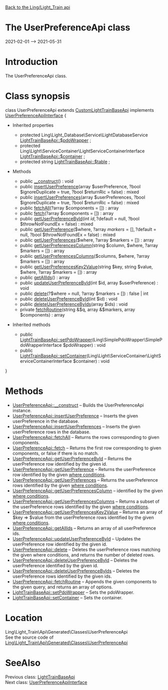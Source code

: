 [Back to the Ling/Light_Train api](https://github.com/lingtalfi/Light_Train/blob/master/doc/api/Ling/Light_Train.md)



The UserPreferenceApi class
================
2021-02-01 --> 2021-05-31






Introduction
============

The UserPreferenceApi class.



Class synopsis
==============


class <span class="pl-k">UserPreferenceApi</span> extends [CustomLightTrainBaseApi](https://github.com/lingtalfi/Light_Train/blob/master/doc/api/Ling/Light_Train/Api/Custom/Classes/CustomLightTrainBaseApi.md) implements [UserPreferenceApiInterface](https://github.com/lingtalfi/Light_Train/blob/master/doc/api/Ling/Light_Train/Api/Generated/Interfaces/UserPreferenceApiInterface.md) {

- Inherited properties
    - protected Ling\Light_Database\Service\LightDatabaseService [LightTrainBaseApi::$pdoWrapper](#property-pdoWrapper) ;
    - protected Ling\Light\ServiceContainer\LightServiceContainerInterface [LightTrainBaseApi::$container](#property-container) ;
    - protected string [LightTrainBaseApi::$table](#property-table) ;

- Methods
    - public [__construct](https://github.com/lingtalfi/Light_Train/blob/master/doc/api/Ling/Light_Train/Api/Generated/Classes/UserPreferenceApi/__construct.md)() : void
    - public [insertUserPreference](https://github.com/lingtalfi/Light_Train/blob/master/doc/api/Ling/Light_Train/Api/Generated/Classes/UserPreferenceApi/insertUserPreference.md)(array $userPreference, ?bool $ignoreDuplicate = true, ?bool $returnRic = false) : mixed
    - public [insertUserPreferences](https://github.com/lingtalfi/Light_Train/blob/master/doc/api/Ling/Light_Train/Api/Generated/Classes/UserPreferenceApi/insertUserPreferences.md)(array $userPreferences, ?bool $ignoreDuplicate = true, ?bool $returnRic = false) : mixed
    - public [fetchAll](https://github.com/lingtalfi/Light_Train/blob/master/doc/api/Ling/Light_Train/Api/Generated/Classes/UserPreferenceApi/fetchAll.md)(?array $components = []) : array
    - public [fetch](https://github.com/lingtalfi/Light_Train/blob/master/doc/api/Ling/Light_Train/Api/Generated/Classes/UserPreferenceApi/fetch.md)(?array $components = []) : array
    - public [getUserPreferenceById](https://github.com/lingtalfi/Light_Train/blob/master/doc/api/Ling/Light_Train/Api/Generated/Classes/UserPreferenceApi/getUserPreferenceById.md)(int $id, ?$default = null, ?bool $throwNotFoundEx = false) : mixed
    - public [getUserPreference](https://github.com/lingtalfi/Light_Train/blob/master/doc/api/Ling/Light_Train/Api/Generated/Classes/UserPreferenceApi/getUserPreference.md)($where, ?array $markers = [], ?$default = null, ?bool $throwNotFoundEx = false) : mixed
    - public [getUserPreferences](https://github.com/lingtalfi/Light_Train/blob/master/doc/api/Ling/Light_Train/Api/Generated/Classes/UserPreferenceApi/getUserPreferences.md)($where, ?array $markers = []) : array
    - public [getUserPreferencesColumn](https://github.com/lingtalfi/Light_Train/blob/master/doc/api/Ling/Light_Train/Api/Generated/Classes/UserPreferenceApi/getUserPreferencesColumn.md)(string $column, $where, ?array $markers = []) : array
    - public [getUserPreferencesColumns](https://github.com/lingtalfi/Light_Train/blob/master/doc/api/Ling/Light_Train/Api/Generated/Classes/UserPreferenceApi/getUserPreferencesColumns.md)($columns, $where, ?array $markers = []) : array
    - public [getUserPreferencesKey2Value](https://github.com/lingtalfi/Light_Train/blob/master/doc/api/Ling/Light_Train/Api/Generated/Classes/UserPreferenceApi/getUserPreferencesKey2Value.md)(string $key, string $value, $where, ?array $markers = []) : array
    - public [getAllIds](https://github.com/lingtalfi/Light_Train/blob/master/doc/api/Ling/Light_Train/Api/Generated/Classes/UserPreferenceApi/getAllIds.md)() : array
    - public [updateUserPreferenceById](https://github.com/lingtalfi/Light_Train/blob/master/doc/api/Ling/Light_Train/Api/Generated/Classes/UserPreferenceApi/updateUserPreferenceById.md)(int $id, array $userPreference) : void
    - public [delete](https://github.com/lingtalfi/Light_Train/blob/master/doc/api/Ling/Light_Train/Api/Generated/Classes/UserPreferenceApi/delete.md)(?$where = null, ?array $markers = []) : false | int
    - public [deleteUserPreferenceById](https://github.com/lingtalfi/Light_Train/blob/master/doc/api/Ling/Light_Train/Api/Generated/Classes/UserPreferenceApi/deleteUserPreferenceById.md)(int $id) : void
    - public [deleteUserPreferenceByIds](https://github.com/lingtalfi/Light_Train/blob/master/doc/api/Ling/Light_Train/Api/Generated/Classes/UserPreferenceApi/deleteUserPreferenceByIds.md)(array $ids) : void
    - private [fetchRoutine](https://github.com/lingtalfi/Light_Train/blob/master/doc/api/Ling/Light_Train/Api/Generated/Classes/UserPreferenceApi/fetchRoutine.md)(string &$q, array &$markers, array $components) : array

- Inherited methods
    - public [LightTrainBaseApi::setPdoWrapper](https://github.com/lingtalfi/Light_Train/blob/master/doc/api/Ling/Light_Train/Api/Generated/Classes/LightTrainBaseApi/setPdoWrapper.md)(Ling\SimplePdoWrapper\SimplePdoWrapperInterface $pdoWrapper) : void
    - public [LightTrainBaseApi::setContainer](https://github.com/lingtalfi/Light_Train/blob/master/doc/api/Ling/Light_Train/Api/Generated/Classes/LightTrainBaseApi/setContainer.md)(Ling\Light\ServiceContainer\LightServiceContainerInterface $container) : void

}






Methods
==============

- [UserPreferenceApi::__construct](https://github.com/lingtalfi/Light_Train/blob/master/doc/api/Ling/Light_Train/Api/Generated/Classes/UserPreferenceApi/__construct.md) &ndash; Builds the UserPreferenceApi instance.
- [UserPreferenceApi::insertUserPreference](https://github.com/lingtalfi/Light_Train/blob/master/doc/api/Ling/Light_Train/Api/Generated/Classes/UserPreferenceApi/insertUserPreference.md) &ndash; Inserts the given userPreference in the database.
- [UserPreferenceApi::insertUserPreferences](https://github.com/lingtalfi/Light_Train/blob/master/doc/api/Ling/Light_Train/Api/Generated/Classes/UserPreferenceApi/insertUserPreferences.md) &ndash; Inserts the given userPreference rows in the database.
- [UserPreferenceApi::fetchAll](https://github.com/lingtalfi/Light_Train/blob/master/doc/api/Ling/Light_Train/Api/Generated/Classes/UserPreferenceApi/fetchAll.md) &ndash; Returns the rows corresponding to given components.
- [UserPreferenceApi::fetch](https://github.com/lingtalfi/Light_Train/blob/master/doc/api/Ling/Light_Train/Api/Generated/Classes/UserPreferenceApi/fetch.md) &ndash; Returns the first row corresponding to given components, or false if there is no match.
- [UserPreferenceApi::getUserPreferenceById](https://github.com/lingtalfi/Light_Train/blob/master/doc/api/Ling/Light_Train/Api/Generated/Classes/UserPreferenceApi/getUserPreferenceById.md) &ndash; Returns the userPreference row identified by the given id.
- [UserPreferenceApi::getUserPreference](https://github.com/lingtalfi/Light_Train/blob/master/doc/api/Ling/Light_Train/Api/Generated/Classes/UserPreferenceApi/getUserPreference.md) &ndash; Returns the userPreference row identified by the given [where conditions](https://github.com/lingtalfi/SimplePdoWrapper#the-where-conditions).
- [UserPreferenceApi::getUserPreferences](https://github.com/lingtalfi/Light_Train/blob/master/doc/api/Ling/Light_Train/Api/Generated/Classes/UserPreferenceApi/getUserPreferences.md) &ndash; Returns the userPreference rows identified by the given [where conditions](https://github.com/lingtalfi/SimplePdoWrapper#the-where-conditions).
- [UserPreferenceApi::getUserPreferencesColumn](https://github.com/lingtalfi/Light_Train/blob/master/doc/api/Ling/Light_Train/Api/Generated/Classes/UserPreferenceApi/getUserPreferencesColumn.md) &ndash; identified by the given [where conditions](https://github.com/lingtalfi/SimplePdoWrapper#the-where-conditions).
- [UserPreferenceApi::getUserPreferencesColumns](https://github.com/lingtalfi/Light_Train/blob/master/doc/api/Ling/Light_Train/Api/Generated/Classes/UserPreferenceApi/getUserPreferencesColumns.md) &ndash; Returns a subset of the userPreference rows identified by the given [where conditions](https://github.com/lingtalfi/SimplePdoWrapper#the-where-conditions).
- [UserPreferenceApi::getUserPreferencesKey2Value](https://github.com/lingtalfi/Light_Train/blob/master/doc/api/Ling/Light_Train/Api/Generated/Classes/UserPreferenceApi/getUserPreferencesKey2Value.md) &ndash; Returns an array of $key => $value from the userPreference rows identified by the given [where conditions](https://github.com/lingtalfi/SimplePdoWrapper#the-where-conditions).
- [UserPreferenceApi::getAllIds](https://github.com/lingtalfi/Light_Train/blob/master/doc/api/Ling/Light_Train/Api/Generated/Classes/UserPreferenceApi/getAllIds.md) &ndash; Returns an array of all userPreference ids.
- [UserPreferenceApi::updateUserPreferenceById](https://github.com/lingtalfi/Light_Train/blob/master/doc/api/Ling/Light_Train/Api/Generated/Classes/UserPreferenceApi/updateUserPreferenceById.md) &ndash; Updates the userPreference row identified by the given id.
- [UserPreferenceApi::delete](https://github.com/lingtalfi/Light_Train/blob/master/doc/api/Ling/Light_Train/Api/Generated/Classes/UserPreferenceApi/delete.md) &ndash; Deletes the userPreference rows matching the given where conditions, and returns the number of deleted rows.
- [UserPreferenceApi::deleteUserPreferenceById](https://github.com/lingtalfi/Light_Train/blob/master/doc/api/Ling/Light_Train/Api/Generated/Classes/UserPreferenceApi/deleteUserPreferenceById.md) &ndash; Deletes the userPreference identified by the given id.
- [UserPreferenceApi::deleteUserPreferenceByIds](https://github.com/lingtalfi/Light_Train/blob/master/doc/api/Ling/Light_Train/Api/Generated/Classes/UserPreferenceApi/deleteUserPreferenceByIds.md) &ndash; Deletes the userPreference rows identified by the given ids.
- [UserPreferenceApi::fetchRoutine](https://github.com/lingtalfi/Light_Train/blob/master/doc/api/Ling/Light_Train/Api/Generated/Classes/UserPreferenceApi/fetchRoutine.md) &ndash; Appends the given components to the given query, and returns an array of options.
- [LightTrainBaseApi::setPdoWrapper](https://github.com/lingtalfi/Light_Train/blob/master/doc/api/Ling/Light_Train/Api/Generated/Classes/LightTrainBaseApi/setPdoWrapper.md) &ndash; Sets the pdoWrapper.
- [LightTrainBaseApi::setContainer](https://github.com/lingtalfi/Light_Train/blob/master/doc/api/Ling/Light_Train/Api/Generated/Classes/LightTrainBaseApi/setContainer.md) &ndash; Sets the container.





Location
=============
Ling\Light_Train\Api\Generated\Classes\UserPreferenceApi<br>
See the source code of [Ling\Light_Train\Api\Generated\Classes\UserPreferenceApi](https://github.com/lingtalfi/Light_Train/blob/master/Api/Generated/Classes/UserPreferenceApi.php)



SeeAlso
==============
Previous class: [LightTrainBaseApi](https://github.com/lingtalfi/Light_Train/blob/master/doc/api/Ling/Light_Train/Api/Generated/Classes/LightTrainBaseApi.md)<br>Next class: [UserPreferenceApiInterface](https://github.com/lingtalfi/Light_Train/blob/master/doc/api/Ling/Light_Train/Api/Generated/Interfaces/UserPreferenceApiInterface.md)<br>
